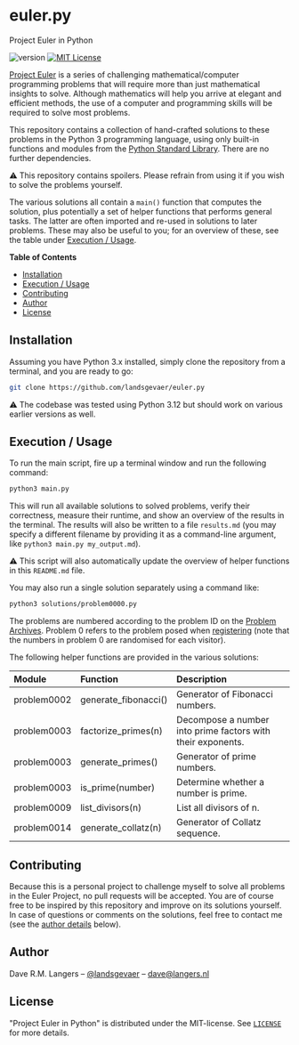 # euler.py
Project Euler in Python

![version](https://img.shields.io/badge/version-0.1-blue)
[![MIT License](https://img.shields.io/badge/License-MIT-blue.svg)](https://choosealicense.com/licenses/mit/)

[Project Euler](https://projecteuler.net/) is a series of challenging mathematical/computer programming problems that
will require more than just mathematical insights to solve. Although mathematics will help you arrive at elegant and
efficient methods, the use of a computer and programming skills will be required to solve most problems.

This repository contains a collection of hand-crafted solutions to these problems in the Python 3 programming language,
using only built-in functions and modules from the [Python Standard Library](https://docs.python.org/3/library/). There
are no further dependencies.

⚠️ This repository contains spoilers. Please refrain from using it if you wish to solve the problems yourself.

The various solutions all contain a `main()` function that computes the solution, plus potentially a set of helper
functions that performs general tasks. The latter are often imported and re-used in solutions to later problems. These
may also be useful to you; for an overview of these, see the table under [Execution / Usage](#execution--usage).


**Table of Contents**

- [Installation](#installation)
- [Execution / Usage](#execution--usage)
- [Contributing](#contributing)
- [Author](#author)
- [License](#license)


## Installation

Assuming you have Python 3.x installed, simply clone the repository from a terminal, and you are ready to go:

```sh
git clone https://github.com/landsgevaer/euler.py
```

⚠️ The codebase was tested using Python 3.12 but should work on various earlier versions as well.


## Execution / Usage

To run the main script, fire up a terminal window and run the following command:

```sh
python3 main.py
```

This will run all available solutions to solved problems, verify their correctness, measure their runtime, and show an
overview of the results in the terminal. The results will also be written to a file `results.md` (you may specify a
different filename by providing it as a command-line argument, like `python3 main.py my_output.md`).

⚠️ This script will also automatically update the overview of helper functions in this `README.md` file.

You may also run a single solution separately using a command like:

```sh
python3 solutions/problem0000.py
```

The problems are numbered according to the problem ID on the [Problem Archives](https://projecteuler.net/archives).
Problem 0 refers to the problem posed when [registering](https://projecteuler.net/register) (note that the numbers in
problem 0 are randomised for each visitor).

The following helper functions are provided in the various solutions:

[](#start-helper-table)

| Module      | Function             | Description                                                 |
| :---------- | :------------------- | :---------------------------------------------------------- |
| problem0002 | generate_fibonacci() | Generator of Fibonacci numbers.                             |
| problem0003 | factorize_primes(n)  | Decompose a number into prime factors with their exponents. |
| problem0003 | generate_primes()    | Generator of prime numbers.                                 |
| problem0003 | is_prime(number)     | Determine whether a number is prime.                        |
| problem0009 | list_divisors(n)     | List all divisors of n.                                     |
| problem0014 | generate_collatz(n)  | Generator of Collatz sequence.                              |

[](#end-helper-table)


## Contributing

Because this is a personal project to challenge myself to solve all problems in the Euler Project, no pull requests will
be accepted. You are of course free to be inspired by this repository and improve on its solutions yourself. In case of
questions or comments on the solutions, feel free to contact me (see the [author details](#Author) below).


## Author

Dave R.M. Langers – [@landsgevaer](https://github.com/landsgevaer) – [dave@langers.nl](mailto:dave@langers.nl)


## License

"Project Euler in Python" is distributed under the MIT-license. See [`LICENSE`](LICENSE) for more details.

